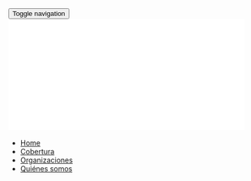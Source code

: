 <nav class="navbar navbar-default">
  <div class="container-fluid">
    <div class="container">
      <div class="navbar-header">
        <button type="button" class="navbar-toggle collapsed" data-toggle="collapse" data-target="#bs-example-navbar-collapse-1" aria-expanded="false">
          <span class="sr-only">Toggle navigation</span>
          <span class="icon-bar"></span>
          <span class="icon-bar"></span>
          <span class="icon-bar"></span>
        </button>
        <a class="navbar-brand" href="index.html">
          <img src="img/logo-jetty.svg">
        </a>
      </div>
      <div class="collapse navbar-collapse" id="bs-example-navbar-collapse-1">
        <ul class="nav navbar-nav navbar-right">
          <li><a href="index.html">Home</a></li>
          <li><a href="#">Cobertura</a></li>
          <li><a href="organizaciones">Organizaciones</a></li>
          <li><a href="quienes">Quiénes somos</a></li>
        </ul>
      </div>
    </div>
  </div>
</nav>